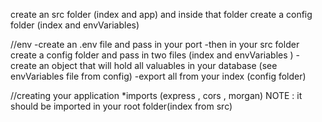 create an src folder (index and app) and inside that folder create a config folder (index and envVariables)

//env
-create an .env file and pass in your port
-then in your src folder create a config folder and pass in two files (index and envVariables )
-create an object that will hold all valuables in your database (see envVariables file from config)
-export all from your index (config folder)

//creating your application
\*imports (express , cors , morgan)
NOTE : it should be imported in your root folder(index from src)
